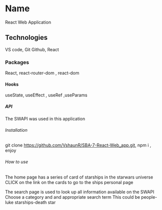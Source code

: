 # Name 
React Web Application
## Technologies
VS code, Git Github, React

### Packages
React, react-router-dom , react-dom

#### Hooks
useState, useEffect , useRef ,useParams

##### API
The SWAPI was used in this application

###### Installation
git clone https://github.com/VshaunR/SBA-7-React-Web_app.git, npm i , enjoy


###### How to use
The home page has a series of card of starships in the starwars universe
CLICK on the link on the cards to go to the ships personal page

The search page is used to look up all information available on the SWAPI 
Choose a category and and appropriate search term
This could be people-luke
starships-death star

